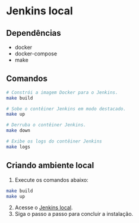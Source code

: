 # Jenkins local

## Dependências

- docker
- docker-compose
- make

## Comandos

```bash
# Constrói a imagem Docker para o Jenkins.
make build

# Sobe o contêiner Jenkins em modo destacado.
make up

# Derruba o contêiner Jenkins.
make down

# Exibe os logs do contêiner Jenkins
make logs
```

## Criando ambiente local

1. Execute os comandos abaixo:
````bash
make build
make up
````
2. Acesse o [Jenkins local](http://127.0.0.1:8088).
3. Siga o passo a passo para concluir a instalação.
